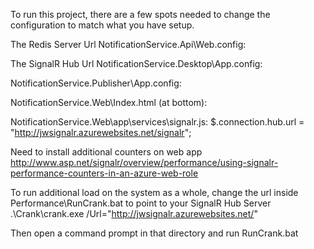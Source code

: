 To run this project, there are a few spots needed to change the configuration to match what you have setup.

The Redis Server Url
NotificationService.Api\Web.config:
	<appSettings>
		<add key="RedisServerName" value="jwrediscache.redis.cache.windows.net" />
		<add key="PortNumber" value="6380" />
		<add key="Password" value="" />
	</appSettings>



The SignalR Hub Url
NotificationService.Desktop\App.config:
	<add key="SignalRHubUri" value="http://jwsignalr.azurewebsites.net/" />

NotificationService.Publisher\App.config:
	<add key="SignalRHubUri" value="http://jwsignalr.azurewebsites.net/" />

NotificationService.Web\Index.html (at bottom):
	<script src="http://jwsignalr.azurewebsites.net/signalr/hubs"></script>

NotificationService.Web\app\services\signalr.js:
	$.connection.hub.url = "http://jwsignalr.azurewebsites.net/signalr";



Need to install additional counters on web app
http://www.asp.net/signalr/overview/performance/using-signalr-performance-counters-in-an-azure-web-role



To run additional load on the system as a whole, change the url inside Performance\RunCrank.bat to point to your SignalR Hub Server
	.\Crank\crank.exe /Url="http://jwsignalr.azurewebsites.net/"

Then open a command prompt in that directory and run RunCrank.bat